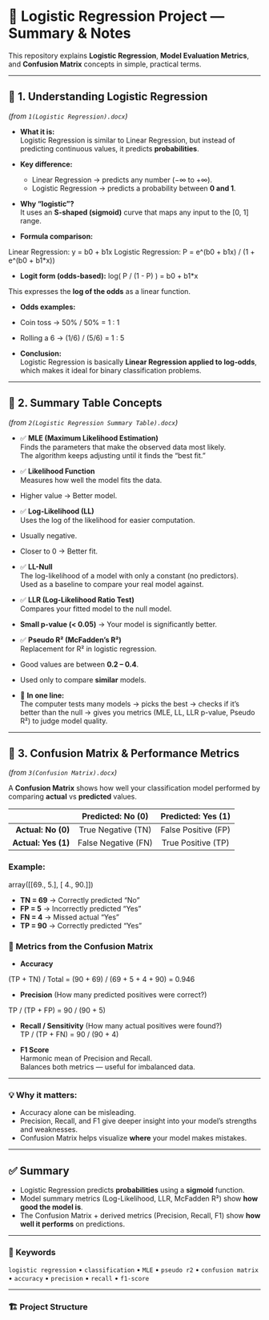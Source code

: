 # 📘 Logistic Regression Project — Summary & Notes

This repository explains **Logistic Regression**, **Model Evaluation Metrics**, and **Confusion Matrix** concepts in simple, practical terms.

---

## 🔹 1. Understanding Logistic Regression
*(from `1(Logistic Regression).docx`)*

- **What it is:**  
  Logistic Regression is similar to Linear Regression, but instead of predicting continuous values, it predicts **probabilities**.

- **Key difference:**  
  - Linear Regression → predicts any number (−∞ to +∞).  
  - Logistic Regression → predicts a probability between **0 and 1**.

- **Why “logistic”?**  
  It uses an **S-shaped (sigmoid)** curve that maps any input to the [0, 1] range.

- **Formula comparison:**



Linear Regression: y = b0 + b1x
Logistic Regression: P = e^(b0 + b1x) / (1 + e^(b0 + b1*x))



- **Logit form (odds-based):**
log( P / (1 - P) ) = b0 + b1*x


This expresses the **log of the odds** as a linear function.

- **Odds examples:**
- Coin toss → 50% / 50% = 1 : 1  
- Rolling a 6 → (1/6) / (5/6) = 1 : 5

- **Conclusion:**  
Logistic Regression is basically **Linear Regression applied to log-odds**, which makes it ideal for binary classification problems.

---

## 🔹 2. Summary Table Concepts
*(from `2(Logistic Regression Summary Table).docx`)*

- ✅ **MLE (Maximum Likelihood Estimation)**  
Finds the parameters that make the observed data most likely.  
The algorithm keeps adjusting until it finds the “best fit.”

- ✅ **Likelihood Function**  
Measures how well the model fits the data.  
- Higher value → Better model.

- ✅ **Log-Likelihood (LL)**  
Uses the log of the likelihood for easier computation.  
- Usually negative.  
- Closer to 0 → Better fit.

- ✅ **LL-Null**  
The log-likelihood of a model with only a constant (no predictors).  
Used as a baseline to compare your real model against.

- ✅ **LLR (Log-Likelihood Ratio Test)**  
Compares your fitted model to the null model.  
- **Small p-value (< 0.05)** → Your model is significantly better.

- ✅ **Pseudo R² (McFadden’s R²)**  
Replacement for R² in logistic regression.  
- Good values are between **0.2 – 0.4**.  
- Used only to compare **similar** models.

- 🎯 **In one line:**  
The computer tests many models → picks the best → checks if it’s better than the null → gives you metrics (MLE, LL, LLR p-value, Pseudo R²) to judge model quality.

---

## 🔹 3. Confusion Matrix & Performance Metrics
*(from `3(Confusion Matrix).docx`)*

A **Confusion Matrix** shows how well your classification model performed by comparing **actual** vs **predicted** values.

|                        | **Predicted: No (0)** | **Predicted: Yes (1)** |
|------------------------:|:--------------------:|:----------------------:|
| **Actual: No (0)**     | True Negative (TN)   | False Positive (FP)    |
| **Actual: Yes (1)**    | False Negative (FN)  | True Positive (TP)     |

### Example:

array([[69., 5.],
[ 4., 90.]])



- **TN = 69** → Correctly predicted “No”  
- **FP = 5**  → Incorrectly predicted “Yes”  
- **FN = 4**  → Missed actual “Yes”  
- **TP = 90** → Correctly predicted “Yes”

### 🔹 Metrics from the Confusion Matrix

- **Accuracy**  


(TP + TN) / Total = (90 + 69) / (69 + 5 + 4 + 90) = 0.946


- **Precision** (How many predicted positives were correct?)  

TP / (TP + FP) = 90 / (90 + 5)

- **Recall / Sensitivity** (How many actual positives were found?)  
TP / (TP + FN) = 90 / (90 + 4)



- **F1 Score**  
Harmonic mean of Precision and Recall.  
Balances both metrics — useful for imbalanced data.

---

### 💡 Why it matters:
- Accuracy alone can be misleading.  
- Precision, Recall, and F1 give deeper insight into your model’s strengths and weaknesses.  
- Confusion Matrix helps visualize **where** your model makes mistakes.

---

## ✅ Summary

- Logistic Regression predicts **probabilities** using a **sigmoid** function.  
- Model summary metrics (Log-Likelihood, LLR, McFadden R²) show **how good the model is**.  
- The Confusion Matrix + derived metrics (Precision, Recall, F1) show **how well it performs** on predictions.

---

### 🧠 Keywords
`logistic regression` • `classification` • `MLE` • `pseudo r2` • `confusion matrix` • `accuracy` • `precision` • `recall` • `f1-score`

---

### 🏗️ Project Structure













